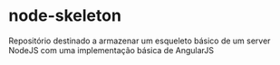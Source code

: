 # node-skeleton
Repositório destinado a armazenar um esqueleto básico de um server NodeJS com uma implementação básica de AngularJS
